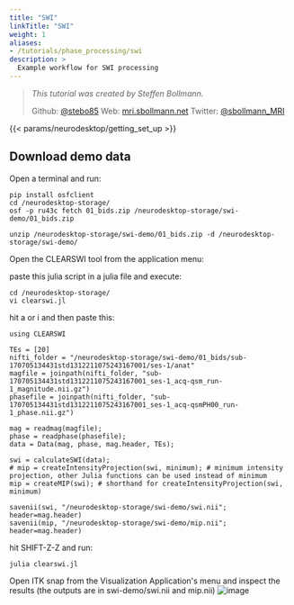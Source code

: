 ```yaml
---
title: "SWI"
linkTitle: "SWI"
weight: 1
aliases:
- /tutorials/phase_processing/swi
description: >
  Example workflow for SWI processing
---
```

> _This tutorial was created by Steffen Bollmann._
>
> Github: [@stebo85](https://github.com/stebo85)
> Web: [mri.sbollmann.net](https://mri.sbollmann.net/)
> Twitter: [@sbollmann_MRI](https://twitter.com/sbollmann_MRI)

<!-- Following line adds a link to getting set up with Neurodesk -->
{{< params/neurodesktop/getting_set_up >}}
<!-- -->

## Download demo data
Open a terminal and run:
```
pip install osfclient
cd /neurodesktop-storage/
osf -p ru43c fetch 01_bids.zip /neurodesktop-storage/swi-demo/01_bids.zip

unzip /neurodesktop-storage/swi-demo/01_bids.zip -d /neurodesktop-storage/swi-demo/
```

Open the CLEARSWI tool from the application menu:

paste this julia script in a julia file and execute:
```
cd /neurodesktop-storage/
vi clearswi.jl
```

hit a or i and then paste this:
```
using CLEARSWI

TEs = [20] 
nifti_folder = "/neurodesktop-storage/swi-demo/01_bids/sub-170705134431std1312211075243167001/ses-1/anat"
magfile = joinpath(nifti_folder, "sub-170705134431std1312211075243167001_ses-1_acq-qsm_run-1_magnitude.nii.gz")
phasefile = joinpath(nifti_folder, "sub-170705134431std1312211075243167001_ses-1_acq-qsmPH00_run-1_phase.nii.gz") 

mag = readmag(magfile);
phase = readphase(phasefile);
data = Data(mag, phase, mag.header, TEs);

swi = calculateSWI(data);
# mip = createIntensityProjection(swi, minimum); # minimum intensity projection, other Julia functions can be used instead of minimum
mip = createMIP(swi); # shorthand for createIntensityProjection(swi, minimum)

savenii(swi, "/neurodesktop-storage/swi-demo/swi.nii"; header=mag.header) 
savenii(mip, "/neurodesktop-storage/swi-demo/mip.nii"; header=mag.header)
```

hit SHIFT-Z-Z and run:
```
julia clearswi.jl
```

Open ITK snap from the Visualization Application's menu and inspect the results (the outputs are in swi-demo/swi.nii and mip.nii)
![image](https://user-images.githubusercontent.com/4021595/137708852-6b7dd2c7-3e6f-42fd-88e6-06afe87a72a9.png)
